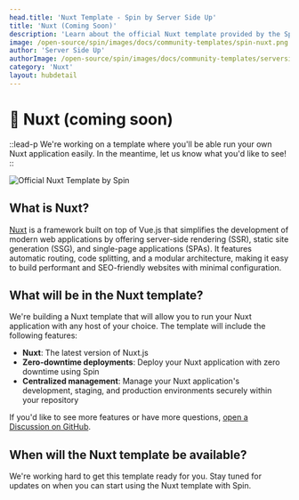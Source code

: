 ```yaml
---
head.title: 'Nuxt Template - Spin by Server Side Up'
title: 'Nuxt (Coming Soon)'
description: 'Learn about the official Nuxt template provided by the Spin community.'
image: /open-source/spin/images/docs/community-templates/spin-nuxt.png
author: 'Server Side Up'
authorImage: /open-source/spin/images/docs/community-templates/serversideup.png
category: 'Nuxt'
layout: hubdetail
---
```

# 🚧 Nuxt (coming soon)
::lead-p
We're working on a template where you'll be able run your own Nuxt application easily. In the meantime, let us know what you'd like to see!
::

![Official Nuxt Template by Spin](/images/docs/community-templates/spin-nuxt.png)

## What is Nuxt?
[Nuxt](https://nuxt.com/) is a framework built on top of Vue.js that simplifies the development of modern web applications by offering server-side rendering (SSR), static site generation (SSG), and single-page applications (SPAs). It features automatic routing, code splitting, and a modular architecture, making it easy to build performant and SEO-friendly websites with minimal configuration.

## What will be in the Nuxt template?
We're building a Nuxt template that will allow you to run your Nuxt application with any host of your choice. The template will include the following features:

- **Nuxt**: The latest version of Nuxt.js
- **Zero-downtime deployments**: Deploy your Nuxt application with zero downtime using Spin
- **Centralized management**: Manage your Nuxt application's development, staging, and production environments securely within your repository

If you'd like to see more features or have more questions, [open a Discussion on GitHub](https://github.com/serversideup/spin/discussions).

## When will the Nuxt template be available?
We're working hard to get this template ready for you. Stay tuned for updates on when you can start using the Nuxt template with Spin.